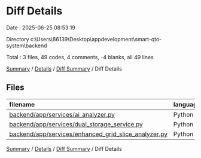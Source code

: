 # Diff Details

Date : 2025-06-25 08:53:19

Directory c:\\Users\\86139\\Desktop\\appdevelopment\\smart-qto-system\\backend

Total : 3 files,  49 codes, 4 comments, -4 blanks, all 49 lines

[Summary](results.md) / [Details](details.md) / [Diff Summary](diff.md) / Diff Details

## Files
| filename | language | code | comment | blank | total |
| :--- | :--- | ---: | ---: | ---: | ---: |
| [backend/app/services/ai\_analyzer.py](/backend/app/services/ai_analyzer.py) | Python | 22 | 2 | 0 | 24 |
| [backend/app/services/dual\_storage\_service.py](/backend/app/services/dual_storage_service.py) | Python | 2 | 0 | 1 | 3 |
| [backend/app/services/enhanced\_grid\_slice\_analyzer.py](/backend/app/services/enhanced_grid_slice_analyzer.py) | Python | 25 | 2 | -5 | 22 |

[Summary](results.md) / [Details](details.md) / [Diff Summary](diff.md) / Diff Details